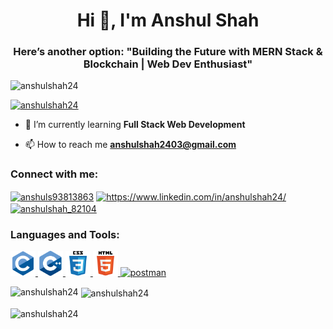 <h1 align="center">Hi 👋, I'm Anshul Shah</h1>
<h3 align="center">Here’s another option: "Building the Future with MERN Stack & Blockchain | Web Dev Enthusiast"</h3>

<p align="left"> <img src="https://komarev.com/ghpvc/?username=anshulshah24&label=Profile%20views&color=0e75b6&style=flat" alt="anshulshah24" /> </p>

<p align="left"> <a href="https://github.com/ryo-ma/github-profile-trophy"><img src="https://github-profile-trophy.vercel.app/?username=anshulshah24" alt="anshulshah24" /></a> </p>

- 🌱 I’m currently learning **Full Stack Web Development**

- 📫 How to reach me **anshulshah2403@gmail.com**

<h3 align="left">Connect with me:</h3>
<p align="left">
<a href="https://twitter.com/anshuls93813863" target="blank"><img align="center" src="https://raw.githubusercontent.com/rahuldkjain/github-profile-readme-generator/master/src/images/icons/Social/twitter.svg" alt="anshuls93813863" height="30" width="40" /></a>
<a href="https://linkedin.com/in/https://www.linkedin.com/in/anshulshah24/" target="blank"><img align="center" src="https://raw.githubusercontent.com/rahuldkjain/github-profile-readme-generator/master/src/images/icons/Social/linked-in-alt.svg" alt="https://www.linkedin.com/in/anshulshah24/" height="30" width="40" /></a>
<a href="https://discord.gg/anshulshah_82104" target="blank"><img align="center" src="https://raw.githubusercontent.com/rahuldkjain/github-profile-readme-generator/master/src/images/icons/Social/discord.svg" alt="anshulshah_82104" height="30" width="40" /></a>
</p>

<h3 align="left">Languages and Tools:</h3>
<p align="left"> <a href="https://www.cprogramming.com/" target="_blank" rel="noreferrer"> <img src="https://raw.githubusercontent.com/devicons/devicon/master/icons/c/c-original.svg" alt="c" width="40" height="40"/> </a> <a href="https://www.w3schools.com/cpp/" target="_blank" rel="noreferrer"> <img src="https://raw.githubusercontent.com/devicons/devicon/master/icons/cplusplus/cplusplus-original.svg" alt="cplusplus" width="40" height="40"/> </a> <a href="https://www.w3schools.com/css/" target="_blank" rel="noreferrer"> <img src="https://raw.githubusercontent.com/devicons/devicon/master/icons/css3/css3-original-wordmark.svg" alt="css3" width="40" height="40"/> </a> <a href="https://www.w3.org/html/" target="_blank" rel="noreferrer"> <img src="https://raw.githubusercontent.com/devicons/devicon/master/icons/html5/html5-original-wordmark.svg" alt="html5" width="40" height="40"/> </a> <a href="https://postman.com" target="_blank" rel="noreferrer"> <img src="https://www.vectorlogo.zone/logos/getpostman/getpostman-icon.svg" alt="postman" width="40" height="40"/> </a> </p>

<p><img align="left" src="https://github-readme-stats.vercel.app/api/top-langs?username=anshulshah24&show_icons=true&locale=en&layout=compact" alt="anshulshah24" /></p>

<p>&nbsp;<img align="center" src="https://github-readme-stats.vercel.app/api?username=anshulshah24&show_icons=true&locale=en" alt="anshulshah24" /></p>

<p><img align="center" src="https://github-readme-streak-stats.herokuapp.com/?user=anshulshah24&" alt="anshulshah24" /></p>

